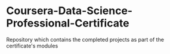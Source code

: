 # Coursera-Data-Science-Professional-Certificate
Repository which contains the completed projects as part of the certificate's modules
